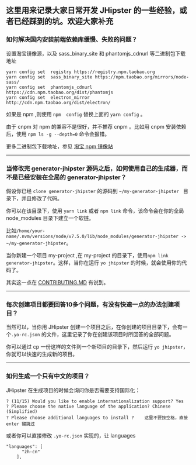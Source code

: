 ##  这里用来记录大家日常开发 JHipster 的一些经验，或者已经踩到的坑。欢迎大家补充

###  如何解决国内安装前端依赖库缓慢、失败的问题？

设置淘宝镜像源，以及 sass_binary_site 和 phantomjs_cdnurl 等二进制包下载地址
```
yarn config set  registry https://registry.npm.taobao.org
yarn config set  sass_binary_site https://npm.taobao.org/mirrors/node-sass/
yarn config set  phantomjs_cdnurl https://cdn.npm.taobao.org/dist/phantomjs
yarn config set  electron_mirror http://cdn.npm.taobao.org/dist/electron/ 
```

如果是 npm ,则使用  `npm  config` 替换上面的 `yarn config`   。

由于 cnpm 对 npm 的兼容不是很好，并不推荐 cnpm 。比如用  cnpm 安装依赖后，使用 `npm ls -g --depth=0` 命令会报错。

更多二进制包下载地址，参见 [淘宝 npm 镜像站](https://npm.taobao.org/mirrors)

---


### 当修改完 generator-jhipster 源码之后，如何使用自己的生成器，而不是已经安装在全局的 generator-jhipster？

假设你已经 `clone generator-jhipster` 的源码到 `~/my-generator-jhipster ` 目录下，并且修改了代码。

你可以在该目录下，使用 `yarn link` 或者  `npm link` 命令，该命令会在你的全局 node_modules 目录下建立一个软链。

比如`/home/your-name/.nvm/versions/node/v7.5.0/lib/node_modules/generator-jhipster -> ~/my-generator-jhipster`。

当你新建一个项目 my-project ,在 my-project 的目录下，使用`npm link generator-jhipster`。这样，当你在运行 `yo jhipster` 的时候，就会使用你的代码了。

其实这一点在 [CONTRIBUTING.MD](https://github.com/jhipster/generator-jhipster/blob/master/CONTRIBUTING.md) 有说到。


---

###  每次创建项目都要回答10多个问题，有没有快速一点的办法创建项目？

当然可以，当你用 JHipster 创建一个项目之后，在你创建的项目目录下，会有一个`.yo-rc.json` 的文件，这里记录了你在创建该项目时所回答的全部问题。

你可以通过 cp 一份这样的文件到一个新项目的目录下，然后运行 `yo jhipster`，你就可以快速的生成新的项目。

---

### 如何生成一个只有中文的项目？

JHipster 在生成项目的时候会询问你是否需要支持国际化：
```
? (11/15) Would you like to enable internationalization support? Yes                        
? Please choose the native language of the application? Chinese (Simplified)                            
? Please choose additional languages to install ?    这里不要按空格，直接 enter 键跳过
```

或者你可以直接修改 `.yo-rc.json` 实现的，让 languages
```
"languages": [                                                                                       
      "zh-cn"                                                                                           
    ],
```